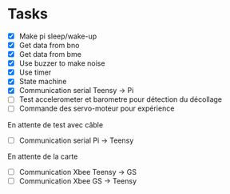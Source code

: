 
# Tasks

- [x] Make pi sleep/wake-up
- [x] Get data from bno 
- [x] Get data from bme
- [x] Use buzzer to make noise
- [x] Use timer
- [x] State machine
- [x] Communication serial Teensy -> Pi
- [ ] Test accelerometer et barometre pour détection du décollage
- [ ] Commande des servo-moteur pour expérience

En attente de test avec câble
- [ ] Communication serial Pi -> Teensy

En attente de la carte
- [ ] Communication Xbee Teensy -> GS
- [ ] Communication Xbee GS -> Teensy
